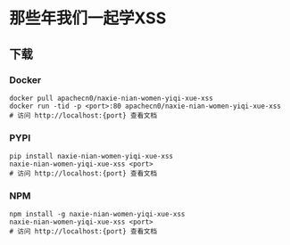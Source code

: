 # 那些年我们一起学XSS

## 下载

### Docker

```
docker pull apachecn0/naxie-nian-women-yiqi-xue-xss
docker run -tid -p <port>:80 apachecn0/naxie-nian-women-yiqi-xue-xss
# 访问 http://localhost:{port} 查看文档
```

### PYPI

```
pip install naxie-nian-women-yiqi-xue-xss
naxie-nian-women-yiqi-xue-xss <port>
# 访问 http://localhost:{port} 查看文档
```

### NPM

```
npm install -g naxie-nian-women-yiqi-xue-xss
naxie-nian-women-yiqi-xue-xss <port>
# 访问 http://localhost:{port} 查看文档
```